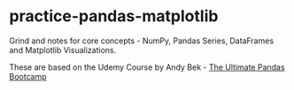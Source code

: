 # practice-pandas-matplotlib
Grind and notes for core concepts - NumPy, Pandas Series, DataFrames and Matplotlib Visualizations. 


These are based on the Udemy Course by Andy Bek - [The Ultimate Pandas Bootcamp](https://www.udemy.com/course/the-ultimate-pandas-bootcamp-advanced-python-data-analysis/)
